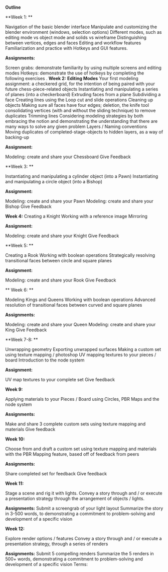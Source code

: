 **Outline**

**Week 1: **

Navigation of the basic blender interface
Manipulate and customizing the blender environment (windows, selection options)
Different modes, such as editing mode vs object mode and solids vs wireframe
Distinguishing between vertices, edges and faces
Editing and workflow features
Familiarization and practice with Hotkeys and GUI features.


**Assignments:**

Screen grabs: demonstrate familiarity by using multiple screens and editing modes
Hotkeys: demonstrate the use of hotkeys by completing the following exercises
.
**Week 2:**
**Editing Modes**
Your first modeling assignment: a checkered grid, for the intention of being paired with your future chess-piece-related objects
Instantiating and manipulating a series of planes (into a checkerboard)
Extruding faces from a plane
Subdividing a face
Creating lines using the Loop cut and slide operations
Cleaning up objects
Making sure all faces have four edges; deletion, the knife tool consolidating vertices (with and without the sliding technique) to remove duplicates
Trimming lines
Considering modeling strategies by both embracing the notion and demonstrating the understanding that there are many ways to solve any given problem
Layers / Naming conventions
Moving duplicates of completed-stage-objects to hidden layers, as a way of backing-up

**Assignment:**

Modeling: create and share your Chessboard
Give Feedback

**Week 3: **

Instantiating and manipulating a cylinder object (into a Pawn)
Instantiating and manipulating a circle object (into a Bishop)

**Assignment:**

Modeling: create and share your Pawn
Modeling: create and share your Bishop
Give Feedback


**Week 4:**
Creating a Knight
Working with a reference image
Mirroring

**Assignment:**

Modeling: create and share your Knight
Give Feedback


**Week 5: **

Creating a Rook
Working with boolean operations
Strategically resolving transitional faces between circle and square planes

**Assignment:**

Modeling: create and share your Rook
Give Feedback


** Week 6: **

Modeling Kings and Queens
Working with boolean operations
Advanced resolution of transitional faces between curved and square planes

**Assignments:**

Modeling: create and share your Queen
Modeling: create and share your King
Give Feedback


**Week 7-8: **

Unwrapping geometry
Exporting unwrapped surfaces
Making a custom set using texture mapping / photoshop
UV mapping textures to your pieces / board
Introduction to the node system


**Assignment:**

UV map textures to your complete set
Give feedback


**Week 9:**

Applying materials to your Pieces / Board using Circles, PBR Maps and the node system

**Assignments:**

Make and share 3 complete custom sets using texture mapping and materials
Give feedback


**Week 10:**

Choose from and draft a custom set using texture mapping and materials with the PBR Mapping feature, based off of feedback from peers

**Assignments:**

Share completed set for feedback
Give feedback

**Week 11:**

Stage a scene and rig it with lights.
Convey a story through and / or execute a presentation strategy through the arrangement of objects / lights.

**Assignments:**
Submit a screengrab of your light layout
Summarize the story in 3-500 words, to demonstrating a commitment to problem-solving and development of a specific vision

**Week 12:**

Explore render options / features
Convey a story through and / or execute a presentation strategy, through a series of renders

**Assignments:**
Submit 5 compelling renders
Summarize the 5 renders in 500+ words, demonstrating a commitment to problem-solving and development of a specific vision
Terms:
